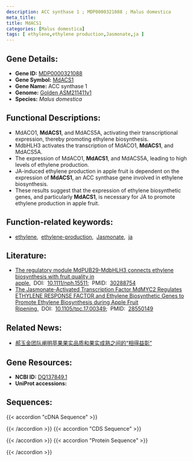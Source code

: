 ```yaml
---
description: ACC synthase 1 ; MDP0000321088 ; Malus domestica
meta_title:
title: MdACS1
categories: [Malus domestica]
tags: [ ethylene,ethylene production,Jasmonate,ja ]
---
```


## Gene Details:
- **Gene ID:**	[MDP0000321088]()
- **Gene Symbol:** <u>MdACS1</u>
- **Gene Name:** ACC synthase 1
- **Genome:** [Golden ASM211411v1](https://ensembl.gramene.org/Malus_domestica_golden/Info/Index)
- **Species:** *Malus domestica*

## Functional Descriptions:
   - MdACO1, **MdACS1**, and MdACS5A, activating their transcriptional expression, thereby promoting ethylene biosynthesis.
   - MdbHLH3 activates the transcription of MdACO1, **MdACS1**, and MdACS5A.
   - The expression of MdACO1, **MdACS1**, and MdACS5A, leading to high levels of ethylene production.
   - JA-induced ethylene production in apple fruit is dependent on the expression of **MdACS1**, an ACC synthase gene involved in ethylene biosynthesis.
   - These results suggest that the expression of ethylene biosynthetic genes, and particularly **MdACS1**, is necessary for JA to promote ethylene production in apple fruit.

## Function-related keywords:
   - [ethylene](/tags/ethylene/),&nbsp;&nbsp;[ethylene-production](/tags/ethylene-production/),&nbsp;&nbsp;[Jasmonate](/tags/Jasmonate/),&nbsp;&nbsp;[ja](/tags/ja/)

## Literature:
   - [The regulatory module MdPUB29-MdbHLH3 connects ethylene biosynthesis with fruit quality in apple.](https://nph.onlinelibrary.wiley.com/doi/10.1111/nph.15511)&nbsp;&nbsp;DOI:&nbsp;&nbsp;[10.1111/nph.15511](https://nph.onlinelibrary.wiley.com/doi/10.1111/nph.15511);&nbsp;&nbsp;PMID:&nbsp;&nbsp;[30288754](https://pubmed.ncbi.nlm.nih.gov/30288754/)
   - [The Jasmonate-Activated Transcription Factor MdMYC2 Regulates ETHYLENE RESPONSE FACTOR and Ethylene Biosynthetic Genes to Promote Ethylene Biosynthesis during Apple Fruit Ripening.](https://doi.org/10.1105/tpc.17.00349)&nbsp;&nbsp;DOI:&nbsp;&nbsp;[10.1105/tpc.17.00349](https://doi.org/10.1105/tpc.17.00349);&nbsp;&nbsp;PMID:&nbsp;&nbsp;[28550149](https://pubmed.ncbi.nlm.nih.gov/28550149/)


## Related News:
   - [郝玉金团队阐明苹果果实品质和果实成熟之间的“相得益彰”](https://mp.weixin.qq.com/s?__biz=MzIyOTY2NDYyNQ==&mid=2247490296&idx=1&sn=f97f04e1ebb54ee72c4aa4a94080214e&chksm=e8be68e6dfc9e1f05ed042978ca78a28ae1d6caf281c3fb1a9f86691aa83d0ba8e1eb63169f9&scene=27#wechat_redirect)

## Gene Resources:
- **NCBI ID:**  [DQ137849.1](https://www.ncbi.nlm.nih.gov/gene/?term=DQ137849.1)
- **UniProt accessions:** [](https://www.uniprot.org/uniprotkb//entry)



## Sequences:
{{< accordion "cDNA Sequence" >}}

{{< /accordion >}}
{{< accordion "CDS Sequence" >}}

{{< /accordion >}}
{{< accordion "Protein Sequence" >}}

{{< /accordion >}}

